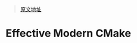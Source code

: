 > [原文地址](https://gist.github.com/mbinna/c61dbb39bca0e4fb7d1f73b0d66a4fd1)

# Effective Modern CMake
